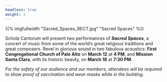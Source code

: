 ```yaml
---
headless: true
weight: 1
---
```


{{% imgfullwidth "Sacred_Spaces_RECT.jpg" "Sacred Spaces" %}}

Schola Cantorum will present two performances of _**Sacred Spaces**_, a concert of music from some of the world&rsquo;s great religious traditions and great composers. Revel in glorious sound in two fabulous acoustics: **First Congregational Church of Palo Alto** on **March 12** at **4 PM**, and **Mission Santa Clara**, with its historic beauty, on **March 18** at **7:30 PM**.

_For the safety of our audience and our members, attendees will be required to show proof of vaccination and wear masks while in the building._
